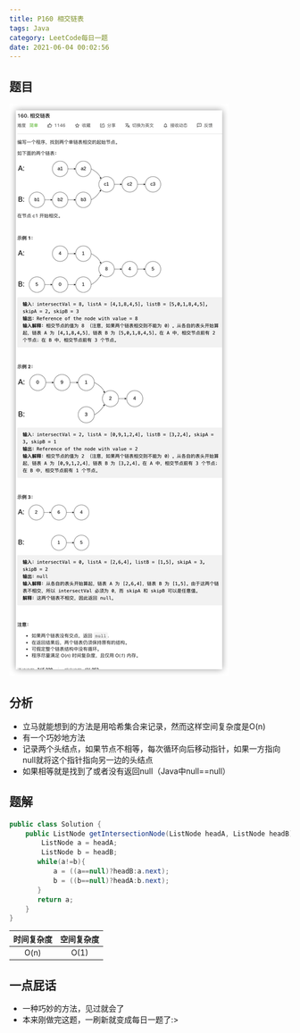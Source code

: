 ```yaml
---
title: P160 相交链表
tags: Java
category: LeetCode每日一题
date: 2021-06-04 00:02:56
---
```


<!-- more -->

## 题目

![image-20210604000339774](https://raw.githubusercontent.com/C1EYE/figureBed/main/img/20210604000339.png)

## 分析

- 立马就能想到的方法是用哈希集合来记录，然而这样空间复杂度是O(n)
- 有一个巧妙地方法
- 记录两个头结点，如果节点不相等，每次循环向后移动指针，如果一方指向null就将这个指针指向另一边的头结点
- 如果相等就是找到了或者没有返回null（Java中null==null）

## 题解

```java
public class Solution {
    public ListNode getIntersectionNode(ListNode headA, ListNode headB) {
        ListNode a = headA;
        ListNode b = headB;
       while(a!=b){
           a = ((a==null)?headB:a.next);
           b = ((b==null)?headA:b.next);
       }
       return a;
    }
}
```

| 时间复杂度 | 空间复杂度 |
| :--------: | :--------: |
|    O(n)    |    O(1)    |



## 一点屁话

- 一种巧妙的方法，见过就会了
- 本来刚做完这题，一刷新就变成每日一题了:>
